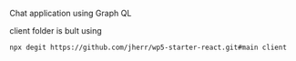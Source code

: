 Chat application using Graph QL

client folder is bult using

```
npx degit https://github.com/jherr/wp5-starter-react.git#main client
```
